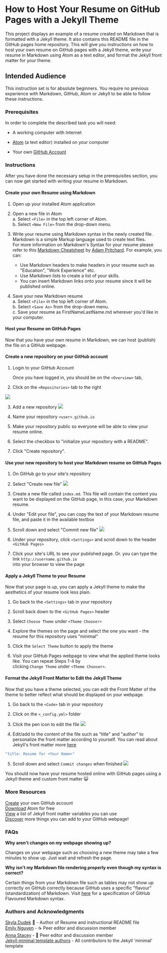 # How to Host Your Resume on GitHub Pages with a Jekyll Theme

This project displays an example of a resume created on Markdown that is formatted with a Jekyll theme. It also contains this README file in the GitHub pages home repository. This will give you instructions on how to host your own resume on GitHub pages with a Jekyll theme, write your resume in Markdown using Atom as a text editor, and format the Jekyll front matter for your theme.  

## Intended Audience

This instruction set is for absolute beginners. You require no previous experience with Markdown, GitHub, Atom or Jekyll to be able to follow these instructions. 

### Prerequisites
In order to complete the described task you will need:

*   A working computer with Internet 

*   [Atom](https://atom.io) (a text editor) installed on your computer

*   Your own [GitHub Account](https://github.com)

### Instructions
After you have done the necessary setup in the prerequisites section, you can now get started with writing your resume in Markdown.
#### Create your own Resume using Markdown

1. Open up your installed Atom application

2. Open a new file in Atom  
  a. Select `<File>` in the top left corner of Atom.      
  b. Select `<New File>` from the drop-down menu.   
  
3. Write your resume using Markdown syntax in the newly created file.   
    Markdown is a simple Mark*up* language used to create text files.  
    For more information on Markdown's Syntax for your resume please refer to this [Markdown Cheatsheet](https://github.com/adam-p/markdown-here/wiki/Markdown-Cheatsheet) by [Adam Pritchard](https://github.com/adam-p). For example, you can:
    * Use Markdown headers to make headers in your resume such as "Education", "Work Experience" etc.
    * Use Markdown lists to create a list of your skills.
    * You can insert Markdown links onto your resume since it will be published online.

4. Save your new Markdown resume   
  a. Select `<File>` in the top left corner of Atom.   
  b. Select `<Save As>` from the drop-down menu.     
  c. Save your resume as FirstNameLastName.md wherever you'd like in your computer.

#### Host your Resume on GitHub Pages
Now that you have your own resume in Markdown, we can host (publish) the file on a GitHub webpage. 

#### Create a new repository on your GitHub account
1. Login to your GitHub Account            

   Once you have logged in, you should be on the `<Overview>` tab,    
  
2. Click on the `<Repositories>` tab to the right      

![](https://github.com/skyladudek/skyladudek.github.io/blob/master/images/Repositories.png)

3. Add a new repository
![](https://github.com/skyladudek/skyladudek.github.io/blob/master/images/New.png)

4. Name your repository `<user>.github.io` 

5. Make your repository public so everyone will be able to view your resume online.

6. Select the checkbox to "initialize your repository with a README".

7. Click "Create repository".

#### Use your new repository to host your Markdown resume on GitHub Pages
1. On GitHub go to your site's repository

2. Select "Create new file" 
![](https://github.com/skyladudek/skyladudek.github.io/blob/master/images/Create%20new.png)

3. Create a new file called `index.md`. This file will contain the content you want to be displayed on 
   the GitHub page, in this case, your Markdown resume. 

4. Under "Edit your file", you can copy the text of your Markdown resume file, and paste it in the available textbox

5. Scroll down and select "Commit new file" 
![](https://github.com/skyladudek/skyladudek.github.io/blob/master/images/Commit%20new.png)

6. Under your repository, click `<Settings>` and scroll down to the header `<GitHub Pages>`

7. Click your site's URL to see your published page. Or. you can type the link `http://username.github.io`        
   into your browser to view the page

#### Apply a Jekyll Theme to your Resume
Now that your page is up, you can apply a Jekyll theme to make the aesthetics of your resume look less plain.

1. Go back to the `<Settings>` tab in your repository

2. Scroll back down to the `<GitHub Pages>` header 

3. Select `Choose Theme` under `<Theme Chooser>` 
  
4. Explore the themes on the page and select the one you want - the resume for this repository uses "minimal"

5. Click the `Select Theme` button to apply the theme

6. Visit your GitHub Pages webpage to view what the applied theme looks like. You can repeat Steps 1-4 by  
   clicking `Change Theme` under `<Theme Chooser>`.

#### Format the Jekyll Front Matter to Edit the Jekyll Theme
Now that you have a theme selected, you can edit the Front Matter of the theme to 
better reflect what should be displayed on your webpage.

1. Go back to the `<Code>` tab in your repository

2. Click on the `<_config.yml>` folder

3. Click the pen icon to edit the file 
![](https://github.com/skyladudek/skyladudek.github.io/blob/master/images/Pen.png)

4. Edit/add to the content of the file such as "title" and "author" to personalize the front matter according to yourself.
   You can read about Jekyll's front matter more [here](https://jekyllrb.com/docs/front-matter/)
```javascript
"title: Resume for <Your Name>"
```
5. Scroll down and select `Commit changes` when finished 
![](https://github.com/skyladudek/skyladudek.github.io/blob/master/images/Commit%20changes.png)

You should now have your resume hosted online with GitHub pages using a Jekyll theme and custom front matter :smiley_cat:

### More Resources  
[Create](https://github.com/) your own GitHub account  
[Download](https://atom.io) Atom for free  
[View](https://jekyllrb.com/docs/variables/) a list of Jekyll front matter variables you can use       
[Discover](https://help.github.com/en/github/working-with-github-pages) more things you can add to your GitHub webpage!  

### FAQs 
**Why aren't changes on my webpage showing up?**

Changes on your webpage such as choosing a new theme may take a few minutes to 
show up. Just wait and refresh the page.

**Why isn't my Markdown file rendering properly even though my syntax is correct?**

Certain things from your Markdown file such as tables may not show up correctly 
on GitHub correctly because GitHub uses a specific "flavour" (standardization) of
Markdown. Visit [here](https://github.github.com/gfm/) for a specification of GitHub 
Flavoured Markdown syntax. 

### Authors and Acknowledgments
[Skyla Dudek](https://github.com/skyladudek) :mushroom: - Author of Resume and instructional README file  
[Emily Nguyen](http://github.com/emily0906) - :coffee: Peer editor and discussion member  
[Anna Stacey](http://github.com/ajstacey24) - :turtle: Peer editor and discussion member  
[Jekyll minimal template authors](https://github.com/pages-themes/minimal) - All contributors to the Jekyll 'minimal' template
